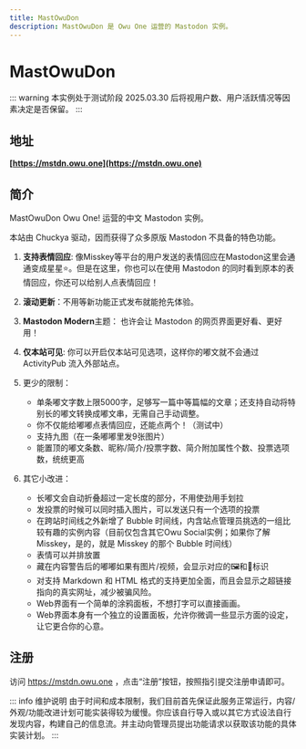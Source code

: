 ```yaml
---
title: MastOwuDon
description: MastOwuDon 是 Owu One 运营的 Mastodon 实例。
---
```


# MastOwuDon

::: warning 本实例处于测试阶段
2025.03.30 后将视用户数、用户活跃情况等因素决定是否保留。
:::

## 地址

**[https://mstdn.owu.one](https://mstdn.owu.one)**

## 简介

MastOwuDon Owu One! 运营的中文 Mastodon 实例。

本站由 Chuckya 驱动，因而获得了众多原版 Mastodon 不具备的特色功能。

1. **支持表情回应**: 像Misskey等平台的用户发送的表情回应在Mastodon这里会通通变成星星⭐。但是在这里，你也可以在使用 Mastodon 的同时看到原本的表情回应，你还可以给别人点表情回应！
2. **滚动更新**：不用等新功能正式发布就能抢先体验。
3. **Mastodon Modern**主题： 也许会让 Mastodon 的网页界面更好看、更好用！
4. **仅本站可见**: 你可以开启仅本站可见选项，这样你的嘟文就不会通过 ActivityPub 流入外部站点。
5. 更少的限制：
   - 单条嘟文字数上限5000字，足够写一篇中等篇幅的文章；还支持自动将特别长的嘟文转换成嘟文串，无需自己手动调整。
   - 你不仅能给嘟嘟点表情回应，还能点两个！（测试中）
   - 支持九图（在一条嘟嘟里发9张图片）
   - 能置顶的嘟文条数、昵称/简介/投票字数、简介附加属性个数、投票选项数，统统更高

6. 其它小改进：
   - 长嘟文会自动折叠超过一定长度的部分，不用使劲用手划拉
   - 发投票的时候可以同时插入图片，可以发送只有一个选项的投票
   - 在跨站时间线之外新增了 Bubble 时间线，内含站点管理员挑选的一组比较有趣的实例内容（目前仅包含其它Owu Social实例；如果你了解 Misskey，是的，就是 Misskey 的那个 Bubble 时间线）
   - 表情可以并排放置
   - 藏在内容警告后的嘟嘟如果有图片/视频，会显示对应的🖼️和🎥标识
   - 对支持 Markdown 和 HTML 格式的支持更加全面，而且会显示之超链接指向的真实网址，减少被骗风险。
   - Web界面有一个简单的涂鸦面板，不想打字可以直接画画。
   - Web界面本身有一个独立的设置面板，允许你微调一些显示方面的设定，让它更合你的心意。

## 注册

访问 https://mstdn.owu.one ，点击“注册”按钮，按照指引提交注册申请即可。

::: info 维护说明
由于时间和成本限制，我们目前首先保证此服务正常运行，内容/外观/功能改进计划可能实装得较为缓慢。你应该自行导入或以其它方式设法自行发现内容，构建自己的信息流。并主动向管理员提出功能请求以获取该功能的具体实装计划。
:::
